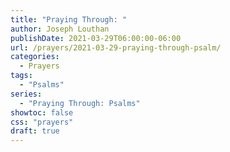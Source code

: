 ```yaml
---
title: "Praying Through: "
author: Joseph Louthan
publishDate: 2021-03-29T06:00:00-06:00
url: /prayers/2021-03-29-praying-through-psalm/
categories:
  - Prayers
tags:
  - "Psalms"
series:
  - "Praying Through: Psalms"
showtoc: false
css: "prayers"
draft: true
---
```

<div style="font-variant: small-caps;">

</div>

```text

```
